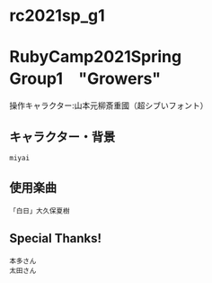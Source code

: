 # rc2021sp_g1
# RubyCamp2021Spring Group1　"Growers"

操作キャラクター:山本元柳斎重國（超シブいフォント）

## キャラクター・背景
    miyai
## 使用楽曲
    「白日」大久保夏樹

## Special Thanks! 
    本多さん
    太田さん